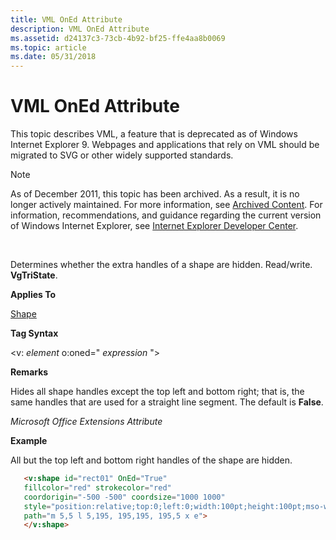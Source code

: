 ```yaml
---
title: VML OnEd Attribute
description: VML OnEd Attribute
ms.assetid: d24137c3-73cb-4b92-bf25-ffe4aa8b0069
ms.topic: article
ms.date: 05/31/2018
---
```


# VML OnEd Attribute

This topic describes VML, a feature that is deprecated as of Windows Internet Explorer 9. Webpages and applications that rely on VML should be migrated to SVG or other widely supported standards.

> [!Note]  
> As of December 2011, this topic has been archived. As a result, it is no longer actively maintained. For more information, see [Archived Content](https://docs.microsoft.com/previous-versions/windows/internet-explorer/ie-developer/). For information, recommendations, and guidance regarding the current version of Windows Internet Explorer, see [Internet Explorer Developer Center](https://msdn.microsoft.com/ie/).

 

Determines whether the extra handles of a shape are hidden. Read/write. **VgTriState**.

**Applies To**

[Shape](shape-element--vml.md)

**Tag Syntax**

<v: *element* o:oned=" *expression* ">

**Remarks**

Hides all shape handles except the top left and bottom right; that is, the same handles that are used for a straight line segment. The default is **False**.

*Microsoft Office Extensions Attribute*

**Example**

All but the top left and bottom right handles of the shape are hidden.


```HTML
   <v:shape id="rect01" OnEd="True"
   fillcolor="red" strokecolor="red"
   coordorigin="-500 -500" coordsize="1000 1000"
   style="position:relative;top:0;left:0;width:100pt;height:100pt;mso-wrap-distance-top:10pt"
   path="m 5,5 l 5,195, 195,195, 195,5 x e">
   </v:shape>
```



 

 




